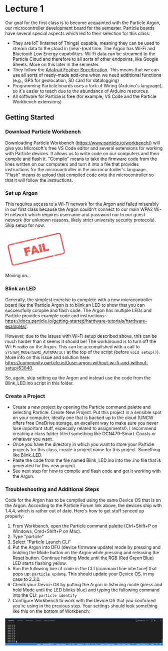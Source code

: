 # Lecture 1
Our goal for the first class is to become acquainted with the Particle Argon, our microcontroller development board for the semester. Particle boards have several special aspects which led to their selection for this class:
- They are IoT (Internet of Things) capable, meaning they can be used to stream data to the cloud in (near-)real time. The Argon has Wi-Fi and Bluetooth Low Energy capabilities. Wi-Fi data can be streamed to the Particle Cloud and therefore to all sorts of other endpoints, like Google Sheets. More on this later in the semester.
- They follow the [Adafruit Feather Specification](https://learn.adafruit.com/adafruit-feather/feather-specification). This means that we can use all sorts of ready-made add-ons when we need additional functions (e.g., GPS for geolocation, SD card for datalogging)
- Programming Particle boards uses a fork of Wiring (Arduino's language), so it's easier to teach due to the abundance of Arduino resources.
- All software for Particle is free (for example, VS Code and the Particle Workbench extensions)

## Getting Started
### Download Particle Workbench
Downloading Particle Workbench (https://www.particle.io/workbench/) will give you Microsoft's free VS Code editor and several extensions for working with Particle devices. It allows us to write code on our computers and then compile and flash it. "Compile" means to take the firmware code from the lines written on our computers and turn it into a file that provides instructions for the microcontroller in the microcontroller's language. "Flash" means to upload that compiled code onto the microcontroller so that it will follow the instructions.

### Set up Argon
This requires access to a Wi-Fi network for the Argon and failed miserably in our first class because the Argon couldn't connect to our main WPA2 Wi-Fi network which requires username and password nor to our guest network (for unknown reasons, likely strict university security protocols). Skip setup for now. 

<img src="../assets/images/Fail-Stamp-Transparent.jpeg" width="200">

Moving on...

### Blink an LED
Generally, the simplest exercise to complete with a new microcontroller board like the Particle Argon is to blink an LED to show that you can successfully compile and flash code. The Argon has multiple LEDs and Particle provides example code and instructions: https://docs.particle.io/getting-started/hardware-tutorials/hardware-examples/. 

However, due to the issues with Wi-Fi setup described above, this can be much harder than it seems it should be! The workaround is to turn off the Wi-Fi radio on the Argon. This can be accomplished with a call to `SYSTEM_MODE(SEMI_AUTOMATIC)` at the top of the script (before `void setup()`). More info on this issue and solution here: https://community.particle.io/t/use-argon-without-wi-fi-and-without-setup/63040. 

So, again, skip setting up the Argon and instead use the code from the Blink_LED.ino script in this folder. 

### Create a Project
- Create a new project by opening the Particle command palette and selecting Particle: Create New Project. Put this project in a sensible spot on your computer, ideally one that is backed up to the cloud (UNCW offers free OneDrive storage, an excellent way to make sure you never lose important stuff, especially related to assignments!). I recommend creating a class folder titled something like OCN479-Smart-Coasts or whatever you want. 
- Once you have the directory in which you want to store your Particle projects for this class, create a project name for this project. Something like Blink_LED.
- Paste the code from the file named Blink_LED.ino into the .ino file that is generated for this new project.
- See next step for how to compile and flash code and get it working with the Argon.

### Troubleshooting and Additional Steps
Code for the Argon has to be compiled using the same Device OS that is on the Argon. According to the Particle Forum link above, the devices ship with 1.4.4, which is rather out of date. Here's how to get stuff synced up properly:
1. From Workbench, open the Particle command palette (Ctrl+Shift+P on Windows, Cmd+Shift+P on Mac).
2. Type "particle"
3. Select "Particle Launch CLI"
4. Put the Argon into DFU (device firmware update) mode by pressing and holding the Mode button on the Argon while pressing and releasing the Reset button. Continue holding Mode until the RGB (Red Green Blue) LED starts flashing yellow.
5. Run the following line of code in the CLI (command line interface) that pops up: `particle update`. This should update your Device OS, in my case to 2.3.0. 
6. Check your Device OS by putting the Argon in listening mode (press and hold Mode until the LED blinks blue) and typing the following command into the CLI: `particle identify`
7. Configure Workbench to work with the Device OS that you confirmed you're using in the previous step. Your settings should look something like this on the bottom of Workbench: 
<img src="../assets/images/particle_workbench_config.png" width="800">
